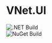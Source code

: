 # VNet.UI

![.NET Build](https://github.com/PrimeEagle/VNet.UI/actions/workflows/build-dotnet.yml/badge.svg)<br>
![NuGet Build](https://github.com/PrimeEagle/VNet.UI/actions/workflows/create-nuget.yml/badge.svg)
